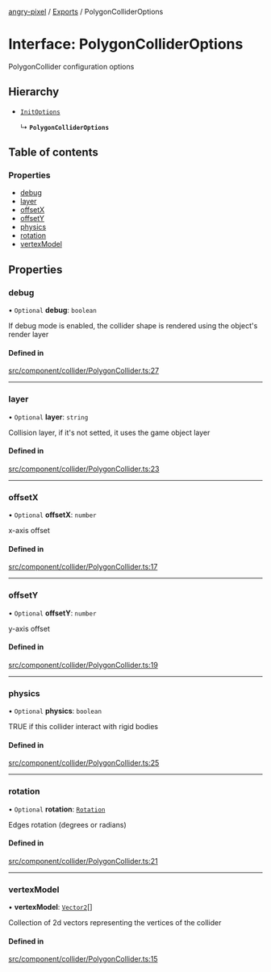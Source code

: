 [angry-pixel](../README.md) / [Exports](../modules.md) / PolygonColliderOptions

# Interface: PolygonColliderOptions

PolygonCollider configuration options

## Hierarchy

- [`InitOptions`](InitOptions.md)

  ↳ **`PolygonColliderOptions`**

## Table of contents

### Properties

- [debug](PolygonColliderOptions.md#debug)
- [layer](PolygonColliderOptions.md#layer)
- [offsetX](PolygonColliderOptions.md#offsetx)
- [offsetY](PolygonColliderOptions.md#offsety)
- [physics](PolygonColliderOptions.md#physics)
- [rotation](PolygonColliderOptions.md#rotation)
- [vertexModel](PolygonColliderOptions.md#vertexmodel)

## Properties

### debug

• `Optional` **debug**: `boolean`

If debug mode is enabled, the collider shape is rendered using the object's render layer

#### Defined in

[src/component/collider/PolygonCollider.ts:27](https://github.com/angry-pixel-studio/angry-pixel-engine/blob/2e7a4eb/src/component/collider/PolygonCollider.ts#L27)

___

### layer

• `Optional` **layer**: `string`

Collision layer, if it's not setted, it uses the game object layer

#### Defined in

[src/component/collider/PolygonCollider.ts:23](https://github.com/angry-pixel-studio/angry-pixel-engine/blob/2e7a4eb/src/component/collider/PolygonCollider.ts#L23)

___

### offsetX

• `Optional` **offsetX**: `number`

x-axis offset

#### Defined in

[src/component/collider/PolygonCollider.ts:17](https://github.com/angry-pixel-studio/angry-pixel-engine/blob/2e7a4eb/src/component/collider/PolygonCollider.ts#L17)

___

### offsetY

• `Optional` **offsetY**: `number`

y-axis offset

#### Defined in

[src/component/collider/PolygonCollider.ts:19](https://github.com/angry-pixel-studio/angry-pixel-engine/blob/2e7a4eb/src/component/collider/PolygonCollider.ts#L19)

___

### physics

• `Optional` **physics**: `boolean`

TRUE if this collider interact with rigid bodies

#### Defined in

[src/component/collider/PolygonCollider.ts:25](https://github.com/angry-pixel-studio/angry-pixel-engine/blob/2e7a4eb/src/component/collider/PolygonCollider.ts#L25)

___

### rotation

• `Optional` **rotation**: [`Rotation`](../classes/Rotation.md)

Edges rotation (degrees or radians)

#### Defined in

[src/component/collider/PolygonCollider.ts:21](https://github.com/angry-pixel-studio/angry-pixel-engine/blob/2e7a4eb/src/component/collider/PolygonCollider.ts#L21)

___

### vertexModel

• **vertexModel**: [`Vector2`](../classes/Vector2.md)[]

Collection of 2d vectors representing the vertices of the collider

#### Defined in

[src/component/collider/PolygonCollider.ts:15](https://github.com/angry-pixel-studio/angry-pixel-engine/blob/2e7a4eb/src/component/collider/PolygonCollider.ts#L15)
